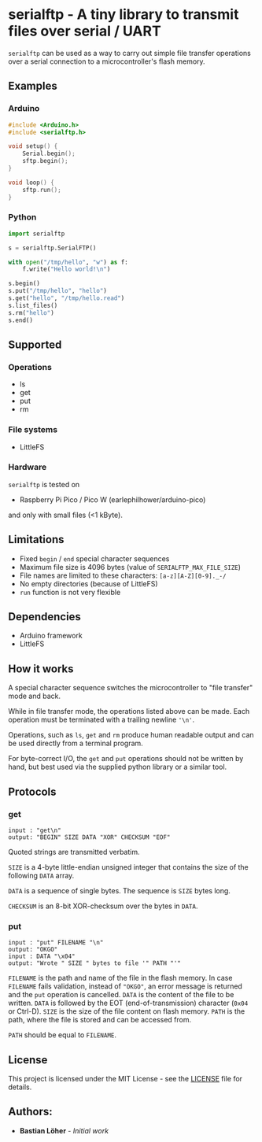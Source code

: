 # serialftp - A tiny library to transmit files over serial / UART

`serialftp` can be used as a way to carry out simple file transfer operations
over a serial connection to a microcontroller's flash memory.


## Examples

### Arduino

```c
#include <Arduino.h>
#include <serialftp.h>

void setup() {
    Serial.begin();
    sftp.begin();
}

void loop() {
    sftp.run();
}
```

### Python

```python
import serialftp

s = serialftp.SerialFTP()

with open("/tmp/hello", "w") as f:
    f.write("Hello world!\n")

s.begin()
s.put("/tmp/hello", "hello")
s.get("hello", "/tmp/hello.read")
s.list_files()
s.rm("hello")
s.end()
```

## Supported

### Operations

- ls
- get
- put
- rm

### File systems

- LittleFS

### Hardware

`serialftp` is tested on

- Raspberry Pi Pico / Pico W (earlephilhower/arduino-pico)

and only with small files (<1 kByte).

## Limitations

- Fixed `begin` / `end` special character sequences
- Maximum file size is 4096 bytes (value of `SERIALFTP_MAX_FILE_SIZE`)
- File names are limited to these characters: `[a-z][A-Z][0-9]._-/`
- No empty directories (because of LittleFS)
- `run` function is not very flexible


## Dependencies

- Arduino framework
- LittleFS


## How it works

A special character sequence switches the microcontroller to "file transfer" mode and back.

While in file transfer mode, the operations listed above can be made.
Each operation must be terminated with a trailing newline `'\n'`.

Operations, such as `ls`, `get` and `rm` produce human readable output and can be used directly from a terminal program.

For byte-correct I/O, the `get` and `put` operations should not be written by hand, but best used via the supplied python library or a similar tool.


## Protocols

### get

```
input : "get\n"
output: "BEGIN" SIZE DATA "XOR" CHECKSUM "EOF"
```

Quoted strings are transmitted verbatim.

`SIZE` is a 4-byte little-endian unsigned integer that contains the size of the following `DATA` array.

`DATA` is a sequence of single bytes. The sequence is `SIZE` bytes long.

`CHECKSUM` is an 8-bit XOR-checksum over the bytes in `DATA`.

### put

```
input : "put" FILENAME "\n"
output: "OKGO"
input : DATA "\x04"
output: "Wrote " SIZE " bytes to file '" PATH "'"
```

`FILENAME` is the path and name of the file in the flash memory.
In case `FILENAME` fails validation, instead of `"OKGO"`, an error message is returned and the `put` operation is cancelled.
`DATA` is the content of the file to be written. `DATA` is followed by the EOT (end-of-transmission) character (`0x04` or Ctrl-D).
`SIZE` is the size of the file content on flash memory.
`PATH` is the path, where the file is stored and can be accessed from.

`PATH` should be equal to `FILENAME`.


## License

This project is licensed under the MIT License - see the [LICENSE](LICENSE) file for details.


## Authors:

* **Bastian Löher** - *Initial work*
